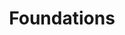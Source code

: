 ---
l1idx: 2
l2idx: 1
l3idx: 2
title: "Foundations"
permalink: 2_1_2.html
summary: "All the things we want to talk about, but need a *way* to talk about."
---